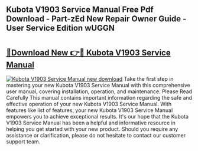 ## Kubota V1903 Service Manual Free Pdf Download - Part-zEd New Repair Owner Guide - User Service Edition wUGGN

# <h2><a href="http://bc92526.oget.top/?id=Kubota+V1903+Service+Manual">🔗Download New 👉🔴 Kubota V1903 Service Manual</a></h2>

[![Kubota V1903 Service Manual new download](https://i.imgur.com/5g1atiW.png)](http://bc92526.oget.top/?id=Kubota+V1903+Service+Manual)
Take the first step in mastering your new Kubota V1903 Service Manual with this comprehensive user manual, covering installation, operation, and maintenance. Please Read Carefully This manual contains important information regarding the safe and effective operation of your new Kubota V1903 Service Manual. With features like list of features, your new Kubota V1903 Service Manual empowers you to achieve exceptional results. It's our hope that the Kubota V1903 Service Manual has been a helpful and informative resource in helping you get started with your new product. Should you require any assistance or clarification, please do not hesitate to contact our customer support team.
